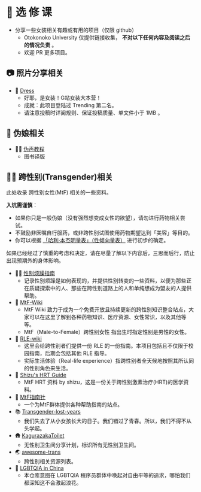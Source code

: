 # 🏫 选 修 课

- 分享一些女装相关有趣或有用的项目（仅限 github）
  - Otokonoko University 仅提供链接收集， **不对以下任何内容及阅读之后的情况负责** 。
  - 欢迎 PR 更多项目。

## 📷 照片分享相关

- 👗 [Dress](../../../../komeiji-satori/Dress)
  - 好耶，是女装！G站女装大本营！
  - 成就：此项目登陆过 Trending 第二名。
  - 请注意投稿时详阅规则、保证投稿质量、单文件小于 1MB 。

## 👠 伪娘相关

- 👩‍🎤 [伪声教程](../../../../KristallWang/Transgender-lost-years/tree/master/0005_BookTranslating/weisheng)
  - 图书译版

## 🏳️‍⚧️ 跨性别(Transgender)相关

此处收录 跨性别女性(MtF) 相关的一些资料。

**入坑需谨慎**：
- 如果你只是一般伪娘（没有强烈想变成女性的欲望），请勿进行药物相关尝试。
- 不鼓励非医嘱自行服药，或非跨性别试图使用药物期望达到「美容」等目的。
- 你可以根据 [「哈利·本杰明量表」（性倾向量表）](../../../../GenderDysphoria/GenderDysphoria.fyi/blob/master/public/zh/_images/hbscale_zh.jpg) 进行初步的确定。

如果已经经过了慎重的考虑和决定，请在尽量了解以下内容后，三思而后行，防止出现预期外的身体影响。

- 🏳️‍⚧️ [性别烦躁指南](../../../../GenderDysphoria/GenderDysphoria.fyi)
  - 记录性别烦躁是如何表现的，并提供性别转变的一些资料，以便为那些正在质疑探索中的人、那些在跨性别道路上的人和单纯想成为盟友的人提供帮助。
- 🌸 [MtF-Wiki](../../../../mtf-wiki/MtF-Wiki)
  - MtF Wiki 致力于成为一个免费开放且持续更新的跨性别知识整合站点，大家可以在这里了解到各种药物知识、医疗资源、女性常识，以及其他等等。
  - MtF（Male-to-Female）跨性别女性 指出生时指定性别是男性的女性。
- 🏫 [RLE-wiki](../../../../mtf-wiki/RLE-wiki)
  - 这里会给跨性别者们提供一份 RLE 的一份指南。本项目包括且不仅限于校园指南，后期会包括其他 RLE 指导。
  - 实际生活体验（Real-life experience）指跨性别者全天候地按照其所认同的性别角色来生活。
- 💉 [Shizu's HRT Guide](../../../../BBleae/hrt-book)
  - MtF HRT 资料 by shizu，这是一份关于跨性别激素治疗(HRT)的医学资料。
- 🧭 [MtF指南针](https://mtf.party/)
  - 一个为MtF群体提供各种帮助指南的站点。
- 📚 [Transgender-lost-years](../../../../KristallWang/Transgender-lost-years)
  - 我们失去了从小女孩长大的日子。我们错过了青春。所以，我们不得不从头学起。
- 🛖 [KagurazakaToilet](../../../../xfoxfu/KagurazakaToilet)
  - 无性别卫生间分享计划，标识所有无性别卫生间。
- 🌏 [awesome-trans](../../../../awesome-trans/awesome-trans)
  - 跨性别相关资源列表。
- 🌊 [LGBTQIA in China](../../../../LGBT-CN/LGBTQIA-In-China)
  - 本仓库意图在 LGBTQIA 程序员群体中唤起对自由平等的追求，哪怕我们都深知这不会激起浪花。
